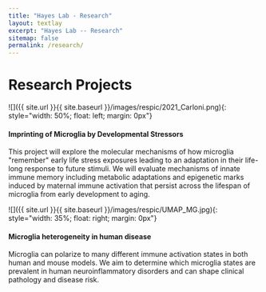 ```yaml
---
title: "Hayes Lab - Research"
layout: textlay
excerpt: "Hayes Lab -- Research"
sitemap: false
permalink: /research/
---
```


# Research Projects

![]({{ site.url }}{{ site.baseurl }}/images/respic/2021_Carloni.png){: style="width: 50%; float: left; margin: 0px"}

<p>

#### Imprinting of Microglia by Developmental Stressors
This project will explore the molecular mechanisms of how microglia "remember" early life stress exposures leading to an adaptation in their life-long response to future stimuli. We will evaluate mechanisms of innate immune memory including metabolic adaptations and epigenetic marks induced by maternal immune activation that persist across the lifespan of microglia from early development to aging.<br>
<p>

![]({{ site.url }}{{ site.baseurl }}/images/respic/UMAP_MG.jpg){: style="width: 35%; float: right; margin: 0px"}

#### Microglia heterogeneity in human disease
Microglia can polarize to many different immune activation states in both human and mouse models. We aim to determine which microglia states are prevalent in human neuroinflammatory disorders and can shape clinical pathology and disease risk. 
